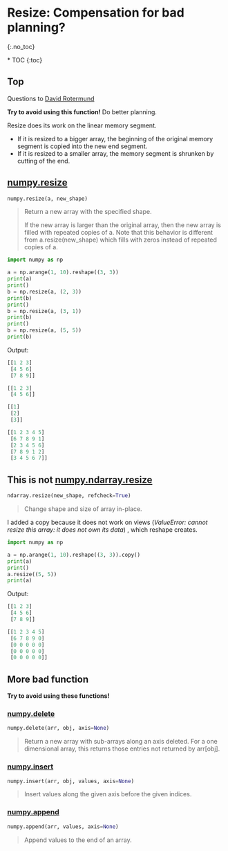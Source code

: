 # Resize: Compensation for bad planning?
{:.no_toc}

<nav markdown="1" class="toc-class">
* TOC
{:toc}
</nav>

## Top

Questions to [David Rotermund](mailto:davrot@uni-bremen.de)

**Try to avoid using this function!** Do better planning. 


Resize does its work on the linear memory segment.
* If it is resized to a bigger array, the beginning of the original memory segment is copied into the new end segment.
* If it is resized to a smaller array, the memory segment is shrunken by cutting of the end.

## [numpy.resize](https://numpy.org/doc/stable/reference/generated/numpy.resize.html)

```python
numpy.resize(a, new_shape)
```

> Return a new array with the specified shape.
> 
> If the new array is larger than the original array, then the new array is filled with repeated copies of a. Note that this behavior is different from a.resize(new_shape) which fills with zeros instead of repeated copies of a.

```python
import numpy as np

a = np.arange(1, 10).reshape((3, 3))
print(a)
print()
b = np.resize(a, (2, 3))
print(b)
print()
b = np.resize(a, (3, 1))
print(b)
print()
b = np.resize(a, (5, 5))
print(b)
```

Output:

```python
[[1 2 3]
 [4 5 6]
 [7 8 9]]

[[1 2 3]
 [4 5 6]]

[[1]
 [2]
 [3]]

[[1 2 3 4 5]
 [6 7 8 9 1]
 [2 3 4 5 6]
 [7 8 9 1 2]
 [3 4 5 6 7]]
```

## This is not [numpy.ndarray.resize](https://numpy.org/doc/stable/reference/generated/numpy.ndarray.resize.html#numpy.ndarray.resize)

```python
ndarray.resize(new_shape, refcheck=True)
```

> Change shape and size of array in-place.

I added a copy because it does not work on views (*ValueError: cannot resize this array: it does not own its data*) , which reshape creates. 

```python
import numpy as np

a = np.arange(1, 10).reshape((3, 3)).copy()
print(a)
print()
a.resize((5, 5))
print(a)
```

Output:

```python
[[1 2 3]
 [4 5 6]
 [7 8 9]]

[[1 2 3 4 5]
 [6 7 8 9 0]
 [0 0 0 0 0]
 [0 0 0 0 0]
 [0 0 0 0 0]]
```

## More bad function

**Try to avoid using these functions​!** 

### [numpy.delete](https://numpy.org/doc/stable/reference/generated/numpy.delete.html)

```python
numpy.delete(arr, obj, axis=None)
```

> Return a new array with sub-arrays along an axis deleted. For a one dimensional array, this returns those entries not returned by arr[obj].

### [numpy.insert](https://numpy.org/doc/stable/reference/generated/numpy.insert.html)

```python
numpy.insert(arr, obj, values, axis=None)
```

> Insert values along the given axis before the given indices.

### [numpy.append](https://numpy.org/doc/stable/reference/generated/numpy.append.html)

```python
numpy.append(arr, values, axis=None)
```

> Append values to the end of an array.





